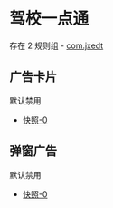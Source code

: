 # 驾校一点通

存在 2 规则组 - [com.jxedt](/src/apps/com.jxedt.ts)

## 广告卡片

默认禁用

- [快照-0](https://i.gkd.li/import/13195641)

## 弹窗广告

默认禁用

- [快照-0](https://i.gkd.li/import/13476741)
